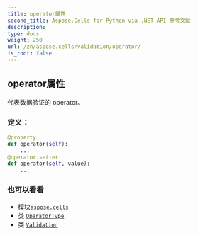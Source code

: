 ```yaml
---
title: operator属性
second_title: Aspose.Cells for Python via .NET API 参考文献
description:
type: docs
weight: 250
url: /zh/aspose.cells/validation/operator/
is_root: false
---
```

## operator属性

代表数据验证的 operator。
### 定义：
```python
@property
def operator(self):
    ...
@operator.setter
def operator(self, value):
    ...
```

### 也可以看看
* 模块[`aspose.cells`](../../)
* 类 [`OperatorType`](/cells/python-net/zh/aspose.cells/operatortype)
* 类 [`Validation`](/cells/python-net/zh/aspose.cells/validation)
